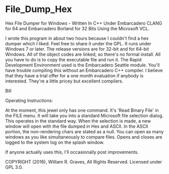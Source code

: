 # File_Dump_Hex
Hex File Dumper for Windows - Written In C++ Under Embarcadero CLANG for 64 and Embarcadero Borland for 32 Bits Using the Microsoft VCL.

I wrote this program in about two hours because I couldn't find a hex dumper which I liked.  Feel free to share it under the GPL. It runs under Windows 7 or later.  The release versions are for 32-bit and for 64-bit Windows.  All of the object codes are linked, so there's no formal install.  All you have to do is to copy the executable file and run it.  The Rapid Development Environment used is the Embarcadero Seattle module.  You'll have trouble compiling this without an Embarcadero C++ compiler.  I believe that they have a trial offer for a one month evaluation if anybody is interested.  They're a little pricey but excellent compilers.

Bill


Operating Instructions:

At the moment, this jewel only has one command.  It's 'Read Binary File' in the FILE menu.  It will take you into a standard Microsoft file selection dialog.  This operates in the standard way. When the selection is made, a new window will open with the file dumped in Hex and ASCII.  In the ASCII portion, the non-rendering chars are stated as a null.  You can open as many windows as you like simultaneously to compare files.  Opens and closes are logged to the system log on the splash window. 

If anyone actually uses this, I'll occasionally post improvements.

COPYRIGHT (2016), William R. Graves, All Rights Reserved.  Licensed under GPL 3.0.

